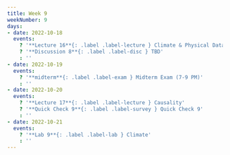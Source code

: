 ```yaml
---
title: Week 9
weekNumber: 9
days:
- date: 2022-10-18
  events:
    ? '**Lecture 16**{: .label .label-lecture } Climate & Physical Data'
    ? '**Discussion 8**{: .label .label-disc } TBD' 
    : ''
- date: 2022-10-19
  events:
    ? '**midterm**{: .label .label-exam } Midterm Exam (7-9 PM)'
    : ''
- date: 2022-10-20
  events:
    ? '**Lecture 17**{: .label .label-lecture } Causality'
    ? '**Quick Check 9**{: .label .label-survey } Quick Check 9'
    : ''
- date: 2022-10-21
  events:
    ? '**Lab 9**{: .label .label-lab } Climate'
    : ''
---
```

